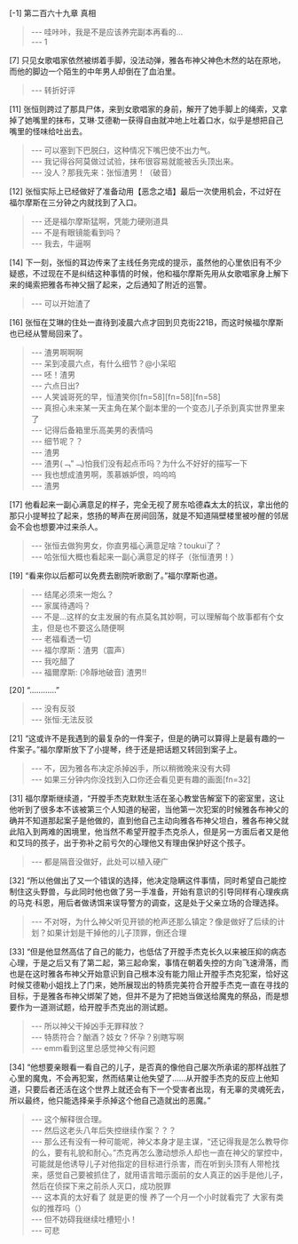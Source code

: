 
[-1] 第二百六十九章 真相
>--- 哇咔咔，我是不是应该养完副本再看的…<br>
>--- 1<br>

[7] 只见女歌唱家依然被绑着手脚，没法动弹，雅各布神父神色木然的站在原地，而他的脚边一个陌生的中年男人却倒在了血泊里。
>--- 转折好评<br>

[11] 张恒则跨过了那具尸体，来到女歌唱家的身前，解开了她手脚上的绳索，又拿掉了她嘴里的抹布，艾琳·艾德勒一获得自由就冲地上吐着口水，似乎是想把自己嘴里的怪味给吐出去。
>--- 可以塞到下巴脱臼，这种情况下嘴巴使不出力气。<br>
>--- 我记得谷阿莫做过试验，抹布很容易就能被舌头顶出来。<br>
>--- 没人？那我先来：张恒渣男！（破音）<br>

[12] 张恒实际上已经做好了准备动用【恶念之墙】最后一次使用机会，不过好在福尔摩斯在三分钟之内就找到了入口。
>--- 还是福尔摩斯猛啊，凭能力硬刚道具<br>
>--- 不是有眼镜能看到吗？<br>
>--- 我去，牛逼啊<br>

[14] 下一刻，张恒的耳边传来了主线任务完成的提示，虽然他的心里依旧有不少疑惑，不过现在不是纠结这种事情的时候，他和福尔摩斯先用从女歌唱家身上解下来的绳索把雅各布神父捆了起来，之后通知了附近的巡警。
>--- 可以开始渣了<br>

[16] 张恒在艾琳的住处一直待到凌晨六点才回到贝克街221B，而这时候福尔摩斯也已经从警局回来了。
>--- 渣男啊啊啊<br>
>--- 呆到凌晨六点，有什么细节？@小呆昭<br>
>--- 呸！渣男<br>
>--- 六点日出?<br>
>--- 人笑诚哥死的早，恒渣笑你[fn=58][fn=58][fn=58]<br>
>--- 真担心未来某一天主角在某个副本里的一个变态儿子杀到真实世界里来了<br>
>--- 记得后备箱里乐高美男的表情吗<br>
>--- 细节呢？？<br>
>--- 渣男<br>
>--- 渣男(﹁"﹁)怕我们没有起点币吗？为什么不好好的描写一下<br>
>--- 我也想成渣男啊，羡慕嫉妒恨，呜呜呜<br>
>--- 渣男<br>

[17] 他看起来一副心满意足的样子，完全无视了房东哈德森太太的抗议，拿出他的那只小提琴拉了起来，悠扬的琴声在房间回荡，就是不知道隔壁楼里被吵醒的邻居会不会也想要冲过来杀人。
>--- 张恒去做狗男女，你直男福心满意足啥？toukui了？<br>
>--- 哈张恒大概也看起来一副心满意足的样子（张恒渣男！）<br>

[19] “看来你以后都可以免费去剧院听歌剧了。”福尔摩斯也道。
>--- 结尾必须来一炮么？<br>
>--- 家属待遇吗？<br>
>--- 不是...这样的女主发展的有点莫名其妙啊，可以理解每个故事都有个女主，但是也不要这么随便啊<br>
>--- 老福看透一切<br>
>--- 福尔摩斯：渣男（震声）<br>
>--- 我吃醋了<br>
>--- 福爾摩斯: (冷靜地破音) 渣男!!<br>

[20] “…………”
>--- 没有反驳<br>
>--- 张恒:无法反驳<br>

[21] “这或许不是我遇到的最复杂的一件案子，但是的确可以算得上是最有趣的一件案子。”福尔摩斯放下了小提琴，终于还是把话题又转回到案子上。
>--- 不，因为雅各布决定杀掉凶手，所以稍微晚来没有大碍<br>
>--- 如果三分钟内你没找到入口你还会看见更有趣的画面[fn=32]<br>

[31] 福尔摩斯继续道，“开膛手杰克默默生活在圣心教堂告解室下的密室里，这让他听到了很多本不该被第三个人知道的秘密，当他第一次犯案的时候雅各布神父的确并不知道那起案子是他做的，直到他自己主动向雅各布神父坦白，雅各布神父就此陷入到两难的困境里，他当然不希望开膛手杰克杀人，但是另一方面后者又是他和艾玛的孩子，出于弥补之前亏欠的心理他又有理由保护好这个孩子。
>--- 都是隔音没做好，此处可以植入硬广<br>

[32] “所以他做出了又一个错误的选择，他决定隐瞒这件事情，同时希望自己能控制住这头野兽，与此同时他也做了另一手准备，开始有意识的引导同样有心理疾病的马克·科恩，用后者做诱饵来误导警方的调查，这是处于父亲立场的合理选择。
>--- 不对呀，为什么神父听见开锁的枪声还那么镇定？像是做好了后续的计划？如果计划是干掉他的儿子顶罪，倒还合理<br>

[33] “但是他显然高估了自己的能力，也低估了开膛手杰克长久以来被压抑的病态心理，于是之后又有了第二起，第三起命案，事情在朝着失控的方向飞速滑落，而也是在这时雅各布神父开始意识到自己根本没有能力阻止开膛手杰克犯案，恰好这时候艾德勒小姐找上了门来，她所展现出的特质完美符合开膛手杰克一直在寻找的目标，于是雅各布神父绑架了她，但并不是为了把她当做送给魔鬼的祭品，而是想要作为一道测试题，给开膛手杰克出的测试题。
>--- 所以神父干掉凶手无罪释放？<br>
>--- 特质符合？酗酒？妓女？怀孕？别瞎写啊<br>
>--- emm看到这里总感觉神父有问题<br>

[34] “他想要亲眼看一看自己的儿子，是否真的像他自己屡次所承诺的那样战胜了心里的魔鬼，不会再犯案，然而结果让他失望了……从开膛手杰克的反应上他知道，只要后者还活在这个世界上就还会有下一个受害者出现，有无辜的灵魂死去，所以最终，他只能选择亲手杀掉这个他自己造就出的恶魔。”
>--- 这个解释很合理。<br>
>--- 然后这老头八年后失控继续作案？？？<br>
>--- 那么还有没有一种可能呢，神父本身才是主谋，“还记得我是怎么教导你的么，要有礼貌和耐心。”杰克再怎么激动想杀人却也一直在神父的掌控中，可能就是他诱导儿子对他指定的目标进行杀害，而在听到头顶有人带枪找来，感觉自己要被抓住了，就用语言暗示面前的女人真正的凶手是他儿子，然后在侦探下来之前杀人灭口，成功脱罪<br>
>--- 这本真的太好看了 就是更的慢 养了一个月一个小时就看完了 大家有类似的推荐吗（）<br>
>--- 但不妨碍我继续吐槽短小！<br>
>--- 可悲<br>
